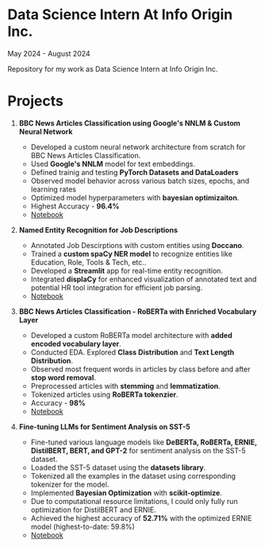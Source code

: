 # Data Science Intern At Info Origin Inc.
May 2024 - August 2024

Repository for my work as Data Science Intern at Info Origin Inc.

# Projects

1. **BBC News Articles Classification using Google's NNLM & Custom Neural Network**
   - Developed a custom neural network architecture from scratch for BBC News Articles Classification.
   - Used **Google's NNLM** model for text embeddings.
   - Defined trainig and testing **PyTorch Datasets and DataLoaders**
   - Observed model behavior across various batch sizes, epochs, and learning rates
   - Optimized model hyperparameters with **bayesian optimizaiton**.
   - Highest Accuracy - **96.4%**
   - [Notebook](https://github.com/KunalSachdev2005/Data_Science_Intern_at_Info_Origin/blob/main/BBC_News_Articles_Classification_Goolge_NNLM_%26_Bayesian_Opt.ipynb)

2. **Named Entity Recognition for Job Descriptions**
   - Annotated Job Descirptions with custom entities using **Doccano**.
   - Trained a **custom spaCy NER model** to recognize entities like Education, Role, Tools & Tech, etc..
   - Developed a **Streamlit** app for real-time entity recognition.
   - Integrated **displaCy** for enhanced visualization of annotated text and potential HR tool integration for efficient job parsing.
   - [Notebook](https://github.com/KunalSachdev2005/Data_Science_Intern_at_Info_Origin/blob/main/BBC_News_Articles_Classification_RoBERTa_with_Enriched_Vocab_Layer.ipynb)
  
3. **BBC News Articles Classification - RoBERTa with Enriched Vocabulary Layer**
   - Developed a custom RoBERTa model architecture with **added encoded vocabulary layer**.
   - Conducted EDA. Explored **Class Distribution** and **Text Length Distribution**.
   - Observed most frequent words in articles by class before and after **stop word removal**.
   - Preprocessed articles with **stemming** and **lemmatization**.
   - Tokenized articles using **RoBERTa tokenzier**.
   - Accuracy - **98%**
   - [Notebook](https://github.com/KunalSachdev2005/Data_Science_Intern_at_Info_Origin/blob/main/BBC_News_Articles_Classification_RoBERTa_with_Enriched_Vocab_Layer.ipynb)

4. **Fine-tuning LLMs for Sentiment Analysis on SST-5**
   - Fine-tuned various language models like **DeBERTa, RoBERTa, ERNIE, DistilBERT, BERT, and GPT-2** for sentiment analysis on the SST-5 dataset.
   - Loaded the SST-5 dataset using the **datasets library**.
   - Tokenized all the examples in the dataset using corresponding tokenizer for the model.
   - Implemented **Bayesian Optimization** with **scikit-optimize**.
   - Due to computational resource limitations, I could only fully run optimization for DistilBERT and ERNIE.
   - Achieved the highest accuracy of **52.71%** with the optimized ERNIE model (highest-to-date: 59.8%)
   - [Notebook](https://github.com/KunalSachdev2005/Data_Science_Intern_at_Info_Origin/blob/main/SST5_ERNIE.ipynb)

